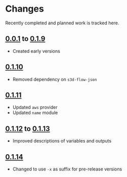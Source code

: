 # Changes
Recently completed and planned work is tracked here.

## [0.0.1](.) to [0.1.9](.)
- Created early versions

## [0.1.10](.)
- Removed dependency on `s3d-flow-json`

## [0.1.11](.)
- Updated `aws` provider
- Updated `name` module

## [0.1.12](.) to [0.1.13](.)
- Improved descriptions of variables and outputs

## [0.1.14](.)
- Changed to use `-x` as suffix for pre-release versions
